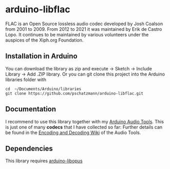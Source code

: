 # arduino-libflac

FLAC is an Open Source lossless audio codec developed by Josh Coalson from 2001
to 2009. From 2012 to 2021 it was maintained by Erik de Castro Lopo. It continues
to be maintained by various volunteers under the auspices of the Xiph.org Foundation.

## Installation in Arduino

You can download the library as zip and execute -> Sketch -> Include Library -> Add .ZIP library. 
Or you can git clone this project into the Arduino libraries folder with

```
cd  ~/Documents/Arduino/libraries
git clone https://github.com/pschatzmann/arduino-libflac.git

```
## Documentation

I recommend to use this library together with my [Arduino Audio Tools](https://github.com/pschatzmann/arduino-audio-tools). 
This is just one of many __codecs__ that I have collected so far: Further details can be found in the [Encoding and Decoding Wiki](https://github.com/pschatzmann/arduino-audio-tools/wiki/Encoding-and-Decoding-of-Audio) of the Audio Tools.

## Dependencies

This library requires [arduino-libopus](https://github.com/pschatzmann/arduino-libopus)

